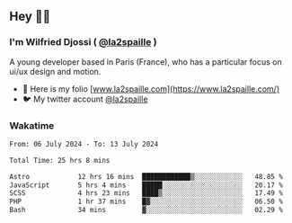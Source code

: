 ## Hey 👋🏾
### I'm Wilfried Djossi ( <a href="https://twitter.com/la2spaille/" target="_blank">@la2spaille</a> )
A young developer based in Paris (France), who has a particular focus on ui/ux design and motion.

- 🎨 Here is my folio [www.la2spaille.com](https://www.la2spaille.com/)
- 🐦 My twitter account [@la2spaille](https://twitter.com/la2spaille/)

### Wakatime
<!--START_SECTION:waka-->

```txt
From: 06 July 2024 - To: 13 July 2024

Total Time: 25 hrs 8 mins

Astro            12 hrs 16 mins  ████████████▒░░░░░░░░░░░░   48.85 %
JavaScript       5 hrs 4 mins    █████░░░░░░░░░░░░░░░░░░░░   20.17 %
SCSS             4 hrs 23 mins   ████▒░░░░░░░░░░░░░░░░░░░░   17.49 %
PHP              1 hr 37 mins    █▓░░░░░░░░░░░░░░░░░░░░░░░   06.50 %
Bash             34 mins         ▓░░░░░░░░░░░░░░░░░░░░░░░░   02.29 %
```

<!--END_SECTION:waka-->
<!--
**la2spaille/la2spaille** is a ✨ _special_ ✨ repository because its `README.md` (this file) appears on your GitHub profile.

Here are some ideas to get you started:

- 🔭 I’m currently working on ...
- 🌱 I’m currently learning ...
- 👯 I’m looking to collaborate on ...
- 🤔 I’m looking for help with ...
- 💬 Ask me about ...
- 📫 How to reach me: ...
- 😄 Pronouns: ...
- ⚡ Fun fact: ...
-->
